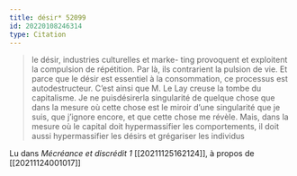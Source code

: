 ```yaml
---
title: désir* 52099
id: 20220108246314
type: Citation
---
```


> le désir, industries culturelles et marke- ting provoquent et exploitent la compulsion de répétition. Par là, ils contrarient la pulsion de vie. Et parce que le désir est essentiel à la consommation, ce processus est autodestructeur. C’est ainsi que M. Le Lay creuse la tombe du capitalisme. Je ne puisdésirerla singularité de quelque chose que dans la mesure où cette chose est le miroir d’une singularité que je suis, que j’ignore encore, et que cette chose me révèle. Mais, dans la mesure où le capital doit hypermassifier les comportements, il doit aussi hypermassifier les désirs et grégariser les individus

Lu dans *Mécréance et discrédit 1* [[20211125162124]], à propos de [[20211124001017]]